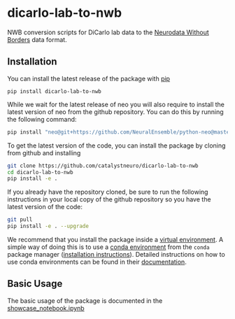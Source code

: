 # dicarlo-lab-to-nwb
NWB conversion scripts for DiCarlo lab data to the [Neurodata Without Borders](https://nwb-overview.readthedocs.io/) data format.


## Installation

You can install the latest release of the package with [pip](https://pypi.org/project/dicarlo-lab-to-nwb/)

```
pip install dicarlo-lab-to-nwb
```
While we wait for the latest release of neo you will also require to install the latest version of neo from the github repository. You can do this by running the following command:

```bash
pip install "neo@git+https://github.com/NeuralEnsemble/python-neo@master"
```

To get the latest version of the code, you can install the package by cloning from github and installing

```bash
git clone https://github.com/catalystneuro/dicarlo-lab-to-nwb
cd dicarlo-lab-to-nwb
pip install -e .
```

If you already have the repository cloned, be sure to run the following instructions in your local copy of the github repository so you have the latest version of the code:

```bash
git pull
pip install -e . --upgrade
```

We recommend that you install the package inside a [virtual environment](https://docs.python.org/3/tutorial/venv.html). A simple way of doing this is to use a [conda environment](https://docs.conda.io/projects/conda/en/latest/user-guide/concepts/environments.html) from the `conda` package manager ([installation instructions](https://docs.conda.io/en/latest/miniconda.html)). Detailed instructions on how to use conda environments can be found in their [documentation](https://docs.conda.io/projects/conda/en/latest/user-guide/tasks/manage-environments.html).



## Basic Usage
The basic usage of the package is documented in the [showcase_notebook.ipynb](https://github.com/catalystneuro/dicarlo-lab-to-nwb/blob/main/src/dicarlo_lab_to_nwb/conversion/showcase_notebook.ipynb)
